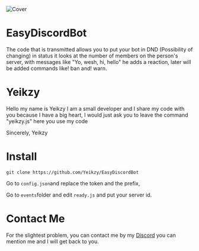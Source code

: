 ![Cover](https://github.com/Yeikzy/EasyDiscordBot/blob/main/SimpleBanner.jpg)

# EasyDiscordBot
The code that is transmitted allows you to put your bot in DND (Possibility of changing) in status it looks at the number of members on the person's server, with messages like "Yo, wesh, hi, hello" he adds a reaction, later will be added commands like! ban and! warn.

# Yeikzy 

Hello my name is Yeikzy I am a small developer and I share my code with you because I have a big heart, I would just ask you to leave the command "yeikzy.js" here you use my code

Sincerely, Yeikzy

# Install

```
git clone https://github.com/Yeikzy/EasyDiscordBot
```
Go to ``config.json``and replace the token and the prefix,

Go to ``events``folder and edit ``ready.js`` and put your server id.

# Contact Me

For the slightest problem, you can contact me by my [Discord](https://discord.gg/NMR4zVqYf4) you can mention me and I will get back to you.
